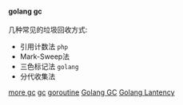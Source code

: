 #### golang gc 





几种常见的垃圾回收方式:
* 引用计数法 `php`
* Mark-Sweep法
* 三色标记法  `golang`
* 分代收集法




[more gc](https://juejin.im/post/5c8525666fb9a049ea39c3e6)
[gc](https://www.cnblogs.com/diegodu/p/9150840.html)
[goroutine](https://www.cnblogs.com/wdliu/p/9272220.html)
[Golang GC](https://making.pusher.com/golangs-real-time-gc-in-theory-and-practice/)
[Golang Lantency](https://making.pusher.com/latency-working-set-ghc-gc-pick-two/)